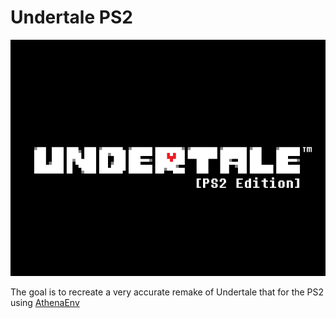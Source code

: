 # Undertale PS2

![Undertale Logo](images/splash.png "Undertale Logo")

The goal is to recreate a very accurate remake of Undertale that for the PS2 using [AthenaEnv](https://github.com/KreitinnSoftware/AthenaEnv)
